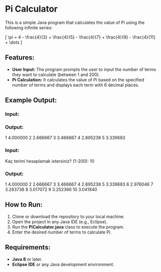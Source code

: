 # Pi Calculator

This is a simple Java program that calculates the value of Pi using the following infinite series:

\[
\pi = 4 - \frac{4}{3} + \frac{4}{5} - \frac{4}{7} + \frac{4}{9} - \frac{4}{11} + \dots
\]

## Features:
- **User Input:** The program prompts the user to input the number of terms they want to calculate (between 1 and 200).
- **Pi Calculation:** It calculates the value of Pi based on the specified number of terms and displays each term with 6 decimal places.

## Example Output:

### Input:

### Output:
1 4.000000
2 2.666667
3 3.466667
4 2.895238
5 3.339683

### Input:
Kaç terimi hesaplamak istersiniz? (1-200): 10

### Output:
1 4.000000
2 2.666667
3 3.466667
4 2.895238
5 3.339683
6 2.976046
7 3.283738
8 3.017072
9 3.252366
10 3.041840

## How to Run:

1. Clone or download the repository to your local machine.
2. Open the project in any Java IDE (e.g., Eclipse).
3. Run the **PiCalculator.java** class to execute the program.
4. Enter the desired number of terms to calculate Pi.

## Requirements:
- **Java 8** or later.
- **Eclipse IDE** or any Java development environment.
